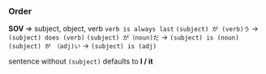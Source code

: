 ### Order 
**SOV** => subject, object, verb `verb is always last`
`(subject) が (verb)う` -> `(subject) does (verb)`
`(subject) が（noun)だ` -> `(subject) is (noun)`
`(subject) が　（adj)い` -> `(subject) is (adj)` 

sentence without `(subject)` defaults to **I / it**